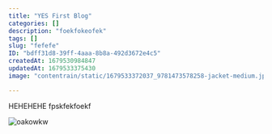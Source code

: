 ```yaml
---
title: "YES First Blog"
categories: []
description: "foekfokeofek"
tags: []
slug: "fefefe"
ID: "bdff31d8-39ff-4aaa-8b8a-492d3672e4c5"
createdAt: 1679530984847
updatedAt: 1679533375430
image: "contentrain/static/1679533372037_9781473578258-jacket-medium.jpg"

---
```

HEHEHEHE
fpskfekfoekf

![oakowkw](https://www.shutterstock.com/image-photo/tree-against-sky-on-tranquil-260nw-434350822.jpg)


